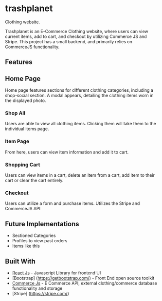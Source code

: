 # trashplanet
Clothing website.

Trashplanet is an E-Commerce Clothing website, where users can view current items, add to cart, and checkout by utilizing Commerce JS and Stripe. This project has a small backend, and primarily relies on CommerceJS functionality.
## Features

## Home Page
Home page features sections for different clothing categories, including a shop-social section. A modal appears, detailing the clothing items worn in the displayed photo. 

### Shop All
Users are able to view all clothing items. Clicking them will take them to the individual items page.

### Item Page
From here, users can view item information and add it to cart.

### Shopping Cart
Users can view items in a cart, delete an item from a cart, add item to their cart or clear the cart entirely.

### Checkout
Users can utilize a form and purchase items. Utilizes the Stripe and CommerceJS API 

## Future Implementations

- Sectioned Categories
- Profiles to view past orders
- Items like this

## Built With

* [React Js](https://reactjs.org/docs/getting-started.html) - Javascript Library for frontend UI
* [Bootstrap] (https://getbootstrap.com/) - Front End open source toolkit
* [Commerce Js](https://commercejs.com/) - E Commerce API, external clothing/commerce database functionality and storage
* [Stripe] (https://stripe.com/)
